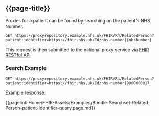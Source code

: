 ## {{page-title}}

Proxies for a patient can be found by searching on the patient's NHS Number.

```
GET https://proxyrepository.example.nhs.uk/FHIR/R4/RelatedPerson?patient:identifier=https://fhir.nhs.uk/Id/nhs-number|{nhsNumber}
```

This request is then submitted to the national proxy service via [FHIR RESTful API](https://hl7.org/fhir/R4/http.html)  


### Search Example

```
GET https://proxyrepository.example.nhs.uk/FHIR/R4/RelatedPerson?patient:identifier=https://fhir.nhs.uk/Id/nhs-number|9000000017
```

Example response:

{{pagelink:Home/FHIR-Assets/Examples/Bundle-Searchset-Related-Person-patient-identifier-query.page.md}}